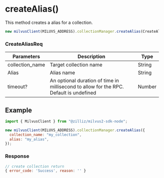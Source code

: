 # createAlias()

This method creates a alias for a collection.

```javascript
new milvusClient(MILUVS_ADDRESS).collectionManager.createAlias(CreateAliasReq);
```

### CreateAliasReq

| Parameters      | Description                                                                            | Type   |
| --------------- | -------------------------------------------------------------------------------------- | ------ |
| collection_name | Target collection name                                                                 | String |
| Alias           | Alias name                                                                             | String |
| timeout?        | An optional duration of time in millisecond to allow for the RPC. Default is undefined | Number |

## Example

```javascript
import { MilvusClient } from "@zilliz/milvus2-sdk-node";

new milvusClient(MILUVS_ADDRESS).collectionManager.createAlias({
  collection_name: "my_collection",
  alias: "my_alias",
});
```

### Response

```javascript
// create collection return
{ error_code: 'Success', reason: '' }
```

